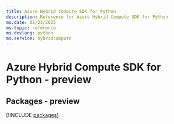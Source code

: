 ```yaml
---
title: Azure Hybrid Compute SDK for Python
description: Reference for Azure Hybrid Compute SDK for Python
ms.date: 02/21/2025
ms.topic: reference
ms.devlang: python
ms.service: hybridcompute
---
```

# Azure Hybrid Compute SDK for Python - preview
## Packages - preview
[!INCLUDE [packages](hybrid-compute-index.md)]
